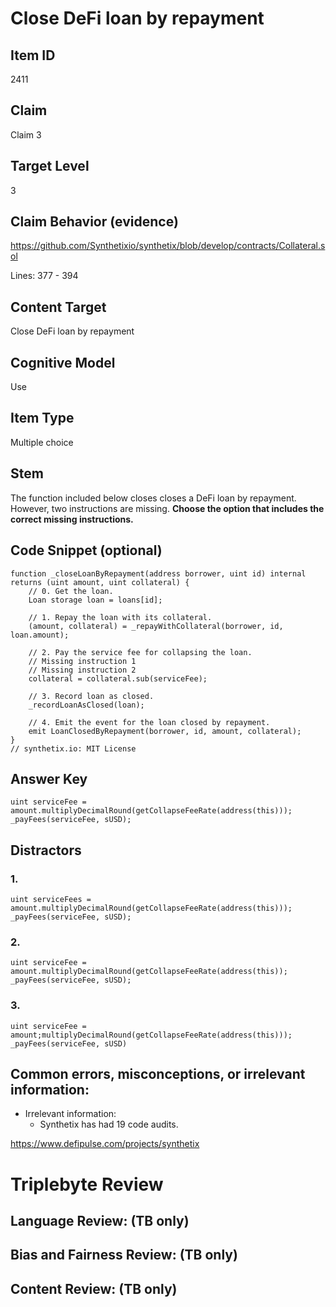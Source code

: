 # Close DeFi loan by repayment

## Item ID
2411

## Claim
Claim 3

## Target Level
3

## Claim Behavior (evidence)
https://github.com/Synthetixio/synthetix/blob/develop/contracts/Collateral.sol

Lines: 377 - 394

## Content Target
Close DeFi loan by repayment

## Cognitive Model
Use

## Item Type
Multiple choice

## Stem
The function included below closes closes a DeFi loan by repayment. However, two instructions are missing. **Choose the option that includes the correct missing instructions.**

## Code Snippet (optional)
```
function _closeLoanByRepayment(address borrower, uint id) internal returns (uint amount, uint collateral) {
    // 0. Get the loan.
    Loan storage loan = loans[id];

    // 1. Repay the loan with its collateral.
    (amount, collateral) = _repayWithCollateral(borrower, id, loan.amount);

    // 2. Pay the service fee for collapsing the loan.
    // Missing instruction 1
    // Missing instruction 2
    collateral = collateral.sub(serviceFee);

    // 3. Record loan as closed.
    _recordLoanAsClosed(loan);

    // 4. Emit the event for the loan closed by repayment.
    emit LoanClosedByRepayment(borrower, id, amount, collateral);
}
// synthetix.io: MIT License
```

## Answer Key
```
uint serviceFee = amount.multiplyDecimalRound(getCollapseFeeRate(address(this)));
_payFees(serviceFee, sUSD);
```

## Distractors
### 1.
```
uint serviceFees = amount.multiplyDecimalRound(getCollapseFeeRate(address(this)));
_payFees(serviceFee, sUSD);
```

### 2.
```
uint serviceFee = amount.multiplyDecimalRound(getCollapseFeeRate(address(this));
_payFees(serviceFee, sUSD);
```

### 3.
```
uint serviceFee = amount;multiplyDecimalRound(getCollapseFeeRate(address(this)));
_payFees(serviceFee, sUSD)
```

## Common errors, misconceptions, or irrelevant information:
- Irrelevant information:
    - Synthetix has had 19 code audits.

https://www.defipulse.com/projects/synthetix

# Triplebyte Review

## Language Review: (TB only)

## Bias and Fairness Review: (TB only)

## Content Review: (TB only)
